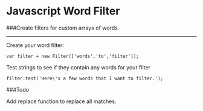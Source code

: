 Javascript Word Filter
======================

###Create filters for custom arrays of words.

***

Create your word filter:

    var filter = new Filter(['words','to','filter']);

Test strings to see if they contain any words for your filter

    filter.test('Here\'s a few words that I want to filter.');

###Todo

Add replace function to replace all matches.